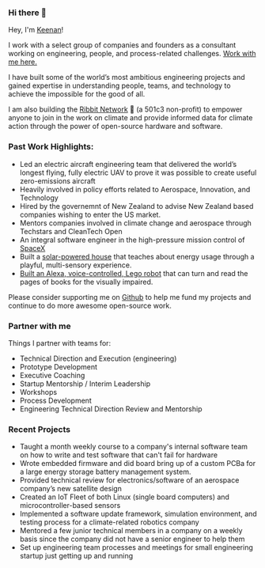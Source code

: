 ### Hi there 👋

Hey, I'm [Keenan](https://www.keenanjohnson.com/)! 

I work with a select group of companies and founders as a consultant working on engineering, people, and process-related challenges. [Work with me here.](https://www.keenanjohnson.com/consulting)

I have built some of the world’s most ambitious engineering projects and gained expertise in understanding people, teams, and technology to achieve the impossible for the good of all.

I am also building the [Ribbit Network](https://github.com/Ribbit-Network) 🐸 (a 501c3 non-profit) to empower anyone to join in the work on climate and provide informed data for climate action through the power of open-source hardware and software.

### Past Work Highlights: 
- Led an electric aircraft engineering team that delivered the world’s longest flying, fully electric UAV to prove it was possible to create useful zero-emissions aircraft
- Heavily involved in policy efforts related to Aerospace, Innovation, and Technology
- Hired by the governemnt of New Zealand to advise New Zealand based companies wishing to enter the US market.
- Mentors companies involved in climate change and aerospace through Techstars and CleanTech Open
- An integral software engineer in the high-pressure mission control of [SpaceX](https://www.keenanjohnson.com/work#spacex)
- Built a [solar-powered house](https://github.com/keenanjohnson/house-pet) that teaches about energy usage through a playful, multi-sensory experience.
- [Built an Alexa, voice-controlled, Lego robot](https://github.com/keenanjohnson/Paige-Turner) that can turn and read the pages of books for the visually impaired.

Please consider supporting me on [Github](https://github.com/sponsors/keenanjohnson) to help me fund my projects and continue to do more awesome open-source work.

### Partner with me

Things I partner with teams for:
* Technical Direction and Execution (engineering)
* Prototype Development
* Executive Coaching
* Startup Mentorship / Interim Leadership
* Workshops
* Process Development
* Engineering Technical Direction Review and Mentorship

### Recent Projects
- Taught a  month weekly course to a company's internal software team on how to write and test software that can't fail for hardware
- Wrote embedded firmware and did board bring up of a custom PCBa for a large energy storage battery management system.
- Provided technical review for electronics/software of an aerospace company’s new satellite design
- Created an IoT Fleet of both Linux (single board computers) and microcontroller-based sensors
- Implemented a software update framework, simulation environment, and testing process for a climate-related robotics company
- Mentored a few junior technical members in a company on a weekly basis since the company did not have a senior engineer to help them
- Set up engineering team processes and meetings for small engineering startup just getting up and running

